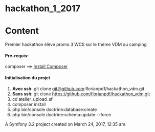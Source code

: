 hackathon_1_2017
================

# Content
Premier hackathon élève promo 3 WCS sur le thème VDM au camping

#### Pré-requis: 
composer ==> [Install Composer](https://getcomposer.org/doc/00-intro.md)

#### Initialisation du projet
1. **Avec ssh**: git clone git@github.com:florianpdf/hackathon_vdm.git 
2. **Sans ssh**: git clone https://github.com/florianpdf/hackathon_vdm.git
3. cd atelier_upload_sf
4. composer install
5. php bin/console doctrine:database:create
6. php bin/console doctrine:schema:update --force

A Symfony 3.2 project created on March 24, 2017, 12:35 am.
